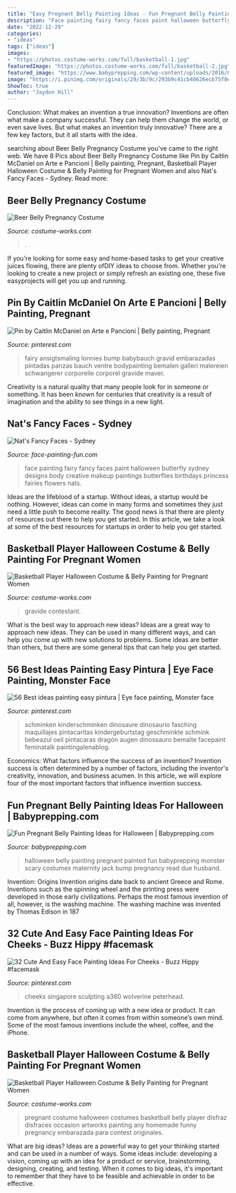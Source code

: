 ```yaml
---
title: "Easy Pregnant Belly Painting Ideas - Fun Pregnant Belly Painting Ideas For Halloween"
description: "Face painting fairy fancy faces paint halloween butterfly sydney designs body creative makeup paintings butterflies birthdays princess fairies flowers nats"
date: "2022-12-29"
categories:
- "ideas"
tags: ["ideas"]
images:
- "https://photos.costume-works.com/full/basketball-1.jpg"
featuredImage: "https://photos.costume-works.com/full/basketball-2.jpg"
featured_image: "https://www.babyprepping.com/wp-content/uploads/2016/09/scary-halloween.png"
image: "https://i.pinimg.com/originals/29/3b/9c/293b9c41cb40626ecb75f0ef8dc1f905.jpg"
ShowToc: true
author: "Jaydon Hill"
---
```



Conclusion: What makes an invention a true innovation?
Inventions are often what make a company successful. They can help them change the world, or even save lives. But what makes an invention truly innovative? There are a few key factors, but it all starts with the idea.

	

		
searching about Beer Belly Pregnancy Costume you've came to the right web. We have 8 Pics about Beer Belly Pregnancy Costume like Pin by Caitlin McDaniel on Arte e Pancioni | Belly painting, Pregnant, Basketball Player Halloween Costume &amp; Belly Painting for Pregnant Women and also Nat&#039;s Fancy Faces - Sydney. Read more:
		
    
## Beer Belly Pregnancy Costume

<img loading=lazy src="https://photos.costume-works.com/full/beer_belly.jpg" onerror="this.onerror=null;this.src='https://tse2.mm.bing.net/th?id=OIP.0X_kG9SufBwZMYnvptzKnAHaNA&amp;pid=15.1';" alt="Beer Belly Pregnancy Costume">

_Source: costume-works.com_

>. 

	

If you're looking for some easy and home-based tasks to get your creative juices flowing, there are plenty ofDIY ideas to choose from. Whether you're looking to create a new project or simply refresh an existing one, these five easyprojects will get you up and running.

    
## Pin By Caitlin McDaniel On Arte E Pancioni | Belly Painting, Pregnant

<img loading=lazy src="https://i.pinimg.com/originals/29/3b/9c/293b9c41cb40626ecb75f0ef8dc1f905.jpg" onerror="this.onerror=null;this.src='https://tse1.mm.bing.net/th?id=OIP.adPia4Y1J28ebkh8KTkERQHaLG&amp;pid=15.1';" alt="Pin by Caitlin McDaniel on Arte e Pancioni | Belly painting, Pregnant">

_Source: pinterest.com_

>fairy ansigtsmaling lonnies bump babybauch gravid embarazadas pintadas panzas bauch ventre bodypainting bemalen galleri malereien schwangerer corporelle corporel gravide maver. 

	

Creativity is a natural quality that many people look for in someone or something. It has been known for centuries that creativity is a result of imagination and the ability to see things in a new light.

    
## Nat&#039;s Fancy Faces - Sydney

<img loading=lazy src="http://www.face-painting-fun.com/images/nats-fancy-faces-sydney-21258087.jpg" onerror="this.onerror=null;this.src='https://tse4.mm.bing.net/th?id=OIP.6c9AfG8cCxY13TC6jN622AAAAA&amp;pid=15.1';" alt="Nat&#039;s Fancy Faces - Sydney">

_Source: face-painting-fun.com_

>face painting fairy fancy faces paint halloween butterfly sydney designs body creative makeup paintings butterflies birthdays princess fairies flowers nats. 

	

Ideas are the lifeblood of a startup. Without ideas, a startup would be nothing. However, ideas can come in many forms and sometimes they just need a little push to become reality. The good news is that there are plenty of resources out there to help you get started. In this article, we take a look at some of the best resources for startups in order to help you get started.

    
## Basketball Player Halloween Costume &amp; Belly Painting For Pregnant Women

<img loading=lazy src="https://photos.costume-works.com/full/basketball-2.jpg" onerror="this.onerror=null;this.src='https://tse4.mm.bing.net/th?id=OIP.vMe2PQTtMJsLriNIWRyJAgHaJ3&amp;pid=15.1';" alt="Basketball Player Halloween Costume &amp; Belly Painting for Pregnant Women">

_Source: costume-works.com_

>gravide contestant. 

	

What is the best way to approach new ideas?
Ideas are a great way to approach new ideas. They can be used in many different ways, and can help you come up with new solutions to problems. Some ideas are better than others, but there are some general tips that can help you get started.

    
## 56 Best Ideas Painting Easy Pintura | Eye Face Painting, Monster Face

<img loading=lazy src="https://i.pinimg.com/originals/11/51/72/1151724dba7b4cefa891b0aa2c567903.jpg" onerror="this.onerror=null;this.src='https://tse2.mm.bing.net/th?id=OIP.yk1FURT442qbz-AyMFz0yAAAAA&amp;pid=15.1';" alt="56 Best ideas painting easy pintura | Eye face painting, Monster face">

_Source: pinterest.com_

>schminken kinderschminken dinosaure dinosaurio fasching maquillajes pintacaritas kindergeburtstag geschminkte schmink bebeazul oeil pintacaras dragón augen dinossauro bemalte facepaint feminatalk paintingalenablog. 

	

Economics: What factors influence the success of an invention?
Invention success is often determined by a number of factors, including the inventor's creativity, innovation, and business acumen. In this article, we will explore four of the most important factors that influence invention success.

    
## Fun Pregnant Belly Painting Ideas For Halloween | Babyprepping.com

<img loading=lazy src="https://www.babyprepping.com/wp-content/uploads/2016/09/scary-halloween.png" onerror="this.onerror=null;this.src='https://tse3.mm.bing.net/th?id=OIP.FobeslE0hYGQx7BWmASCKQAAAA&amp;pid=15.1';" alt="Fun Pregnant Belly Painting Ideas for Halloween | Babyprepping.com">

_Source: babyprepping.com_

>halloween belly painting pregnant painted fun babyprepping monster scary costumes maternity jack bump pregnancy read due husband. 

	

Invention: Origins
Invention origins date back to ancient Greece and Rome. Inventions such as the spinning wheel and the printing press were developed in those early civilizations. Perhaps the most famous invention of all, however, is the washing machine. The washing machine was invented by Thomas Edison in 187
    
## 32 Cute And Easy Face Painting Ideas For Cheeks - Buzz Hippy #facemask

<img loading=lazy src="https://i.pinimg.com/736x/25/71/75/2571752ef9c989eb3fccc49e40ccb905.jpg" onerror="this.onerror=null;this.src='https://tse1.mm.bing.net/th?id=OIP.DWGQxMayjpV9bqQpCKllIwHaJ2&amp;pid=15.1';" alt="32 Cute And Easy Face Painting Ideas For Cheeks - Buzz Hippy #facemask">

_Source: pinterest.com_

>cheeks singapore sculpting a360 wolverine peterhead. 

	

Invention is the process of coming up with a new idea or product. It can come from anywhere, but often it comes from within someone’s own mind. Some of the most famous inventions include the wheel, coffee, and the iPhone.

    
## Basketball Player Halloween Costume &amp; Belly Painting For Pregnant Women

<img loading=lazy src="https://photos.costume-works.com/full/basketball-1.jpg" onerror="this.onerror=null;this.src='https://tse4.mm.bing.net/th?id=OIP.8xgle8oesHLc_ElE6wxldAHaJ3&amp;pid=15.1';" alt="Basketball Player Halloween Costume &amp; Belly Painting for Pregnant Women">

_Source: costume-works.com_

>pregnant costume halloween costumes basketball belly player disfraz disfraces occasion artworks painting any homemade funny pregnancy embarazada para contest originales. 

	

What are big ideas?
Ideas are a powerful way to get your thinking started and can be used in a number of ways. Some ideas include: developing a vision, coming up with an idea for a product or service, brainstorming, designing, creating, and testing. When it comes to big ideas, it's important to remember that they have to be feasible and achievable in order to be effective.

